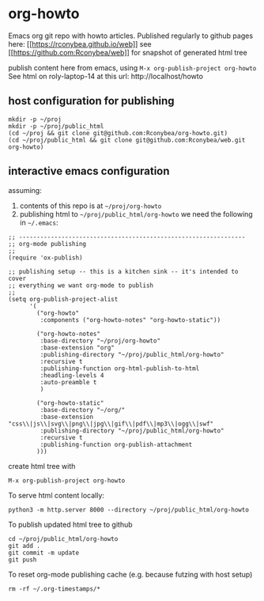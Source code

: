 # org-howto
Emacs org git repo with howto articles.
Published regularly to github pages here: [[https://rconybea.github.io/web]]
see [[https://github.com:Rconybea/web]] for snapshot of generated html tree

publish content here from emacs, using `M-x org-publish-project org-howto`
See html on roly-laptop-14 at this url: http://localhost/howto

## host configuration for publishing
```
mkdir -p ~/proj
mkdir -p ~/proj/public_html
(cd ~/proj && git clone git@github.com:Rconybea/org-howto.git)
(cd ~/proj/public_html && git clone git@github.com:Rconybea/web.git org-howto)
```

## interactive emacs configuration
assuming:
1. contents of this repo is at `~/proj/org-howto`
2. publishing html to `~/proj/public_html/org-howto`
we need the following in `~/.emacs`:

```
;; ----------------------------------------------------------------
;; org-mode publishing
;;
(require 'ox-publish)

;; publishing setup -- this is a kitchen sink -- it's intended to cover
;; everything we want org-mode to publish
;;
(setq org-publish-project-alist
      '(
        ("org-howto"
         :components ("org-howto-notes" "org-howto-static"))

        ("org-howto-notes"
         :base-directory "~/proj/org-howto"
         :base-extension "org"
         :publishing-directory "~/proj/public_html/org-howto"
         :recursive t
         :publishing-function org-html-publish-to-html
         :headling-levels 4
         :auto-preamble t
         )

        ("org-howto-static"
         :base-directory "~/org/"
         :base-extension "css\\|js\\|svg\\|png\\|jpg\\|gif\\|pdf\\|mp3\\|ogg\\|swf"
         :publishing-directory "~/proj/public_html/org-howto"
         :recursive t
         :publishing-function org-publish-attachment
        )))
```

create html tree with
```
M-x org-publish-project org-howto
```

To serve html content locally:
```
python3 -m http.server 8000 --directory ~/proj/public_html/org-howto
```

To publish updated html tree to github
```
cd ~/proj/public_html/org-howto
git add .
git commit -m update
git push
```

To reset org-mode publishing cache (e.g. because futzing with host setup)
```
rm -rf ~/.org-timestamps/*
```
